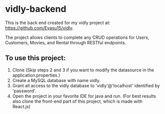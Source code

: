 # vidly-backend
This is the back end created for my vidly project at: https://github.com/Eyasu15/vidly.

The project allows clients to complete any CRUD operations for Users, Customers, Movies, and Rental through RESTful endpoints.

## To use this project:
 1. Clone
 (Skip steps 2 and 3 if you want to modify the datasource in the application.properties.)
 2. Create a MySQL database with name vidly.
 3. Grant all access to the vidly database to 'vidly'@'localhost' identified by 'password'.
 4. Open the project in your favorite IDE for java and run.
(For best results also clone the front-end part of this project, which is made with React.js)
